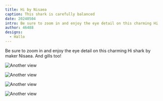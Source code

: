 ```yaml
---
title: Hi by Nisaea
caption: This shark is carefully balanced
date: 20240504
intro: Be sure to zoom in and enjoy the eye detail on this charming Hi shark by maker Nisaea.
author: 46488
designs:
  - Hallo
---
```


Be sure to zoom in and enjoy the eye detail on this charming Hi shark by maker Nisaea. And gills too!

![Another view](https://imagedelivery.net/ouSuR9yY1bHt-fuAokSA5Q/showcase-hi-by-nisaea-1/public "Another view")

![Another view](https://imagedelivery.net/ouSuR9yY1bHt-fuAokSA5Q/showcase-hi-by-nisaea-2/public "Another view")

![Another view](https://imagedelivery.net/ouSuR9yY1bHt-fuAokSA5Q/showcase-hi-by-nisaea-3/public "Another view")

![Another view](https://imagedelivery.net/ouSuR9yY1bHt-fuAokSA5Q/showcase-hi-by-nisaea-4/public "Another view")
